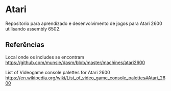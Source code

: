 # Atari 

Repositorio para aprendizado e desenvolvimento de jogos para Atari 2600 utilisando assembly 6502.


## Referências

Local onde os includes se encontram  
https://github.com/munsie/dasm/blob/master/machines/atari2600


List of Videogame console palettes for Atari 2600
https://en.wikipedia.org/wiki/List_of_video_game_console_palettes#Atari_2600